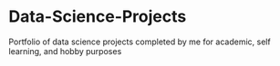 # Data-Science-Projects
Portfolio of data science projects completed by me for academic, self learning, and hobby purposes
